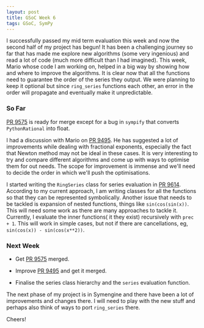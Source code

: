 ```yaml
---
layout: post
title: GSoC Week 6
tags: GSoC, SymPy
---
```


I successfully passed my mid term evaluation this week and now the second half
of my project has begun! It has been a challenging journey so far that has made
me explore new algorithms (some very ingenious) and read a lot of code (much
more difficult than I had imagined). This week, Mario whose code I am
working on, helped in a big way by showing how and where to improve the
algorithms. It is clear now that all the functions need to guarantee the order
of the series they output. We were planning to keep it optional but since
`ring_series` functions each other, an error in the order will propagate and
eventually make it unpredictable.

### So Far

[PR 9575](https://github.com/sympy/sympy/pull/9575) is ready for merge except
for a bug in `sympify` that converts `PythonRational` into float. 

I had a discussion with Mario on [PR
9495](https://github.com/sympy/sympy/pull/9495). He has suggested a lot of
improvements while dealing with fractional exponents, especially the fact that
Newton method may not be ideal in these cases. It is very interesting to try and
compare different algorithms and come up with ways to optimise them for out
needs. The scope for improvement is immense and we'll need to decide the order
in which we'll push the optimisations.

I started writing the `RingSeries` class for series evaluation in [PR
9614](https://github.com/sympy/sympy/pull/9614). According to my current
approach, I am writing classes for all the functions so that they can be
represented symbolically. Another issue that needs to be tackled is expansion of
nested functions, things like `sin(cos(sin(x))`. This will need some work as
there are many approaches to tackle it. Currently, I evaluate the inner
functions( it they exist) recursively with `prec + 1`. This will work in simple
cases, but not if there are cancellations, eg, `sin(cos(x)) - sin(cos(x**2))`.

### Next Week

* Get [PR 9575](https://github.com/sympy/sympy/pull/9575) merged.

* Improve [PR 9495](https://github.com/sympy/sympy/pull/9495) and get it merged.

* Finalise the series class hierarchy and the `series` evaluation function.

The next phase of my project is in Symengine and there have been a lot of
improvements and changes there. I will need to play with the new stuff and
perhaps also think of ways to port `ring_series` there.

Cheers!
